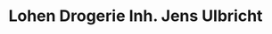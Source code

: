 ---
title: "Lohen Drogerie Inh. Jens Ulbricht"
url: /neustadt-in-sachsen/lohen-drogerie-inh-jens-ulbricht/
shop: Drogerie
---